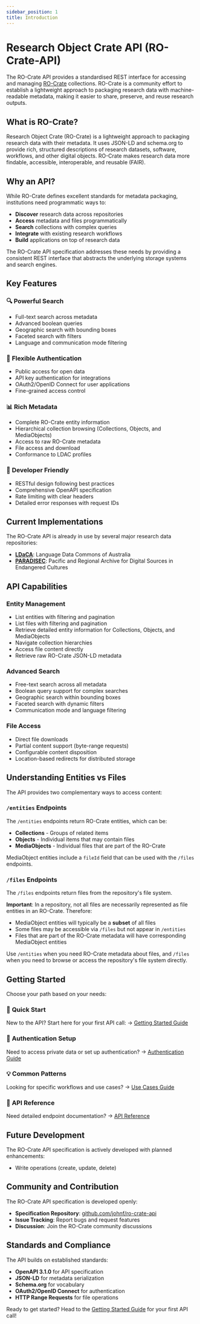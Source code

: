 ```yaml
---
sidebar_position: 1
title: Introduction
---
```


# Research Object Crate API (RO-Crate-API)

The RO-Crate API provides a standardised REST interface for accessing and
managing [RO-Crate](https://www.researchobject.org/ro-crate/) collections.
RO-Crate is a community effort to establish a lightweight approach to
packaging research data with machine-readable metadata, making it easier
to share, preserve, and reuse research outputs.

## What is RO-Crate?

Research Object Crate (RO-Crate) is a lightweight approach to packaging
research data with their metadata. It uses JSON-LD and schema.org to provide
rich, structured descriptions of research datasets, software, workflows, and
other digital objects. RO-Crate makes research data more findable, accessible,
interoperable, and reusable (FAIR).

## Why an API?

While RO-Crate defines excellent standards for metadata packaging, institutions
need programmatic ways to:

- **Discover** research data across repositories
- **Access** metadata and files programmatically  
- **Search** collections with complex queries
- **Integrate** with existing research workflows
- **Build** applications on top of research data

The RO-Crate API specification addresses these needs by providing a consistent
REST interface that abstracts the underlying storage systems and search
engines.

## Key Features

### 🔍 **Powerful Search**

- Full-text search across metadata
- Advanced boolean queries
- Geographic search with bounding boxes
- Faceted search with filters
- Language and communication mode filtering

### 🔐 **Flexible Authentication**

- Public access for open data
- API key authentication for integrations
- OAuth2/OpenID Connect for user applications
- Fine-grained access control

### 📊 **Rich Metadata**

- Complete RO-Crate entity information
- Hierarchical collection browsing (Collections, Objects, and MediaObjects)
- Access to raw RO-Crate metadata
- File access and download
- Conformance to LDAC profiles

### 🚀 **Developer Friendly**

- RESTful design following best practices
- Comprehensive OpenAPI specification
- Rate limiting with clear headers
- Detailed error responses with request IDs

## Current Implementations

The RO-Crate API is already in use by several major research data repositories:

- **[LDaCA](https://data.ldaca.edu.au)**: Language Data Commons of Australia
- **[PARADISEC](https://catalog.paradisec.org.au)**: Pacific and Regional
  Archive for Digital Sources in Endangered Cultures

## API Capabilities

### Entity Management

- List entities with filtering and pagination
- List files with filtering and pagination
- Retrieve detailed entity information for Collections, Objects, and MediaObjects
- Navigate collection hierarchies
- Access file content directly
- Retrieve raw RO-Crate JSON-LD metadata

### Advanced Search

- Free-text search across all metadata
- Boolean query support for complex searches
- Geographic search within bounding boxes
- Faceted search with dynamic filters
- Communication mode and language filtering

### File Access

- Direct file downloads
- Partial content support (byte-range requests)
- Configurable content disposition
- Location-based redirects for distributed storage

## Understanding Entities vs Files

The API provides two complementary ways to access content:

### `/entities` Endpoints

The `/entities` endpoints return RO-Crate entities, which can be:
- **Collections** - Groups of related items
- **Objects** - Individual items that may contain files
- **MediaObjects** - Individual files that are part of the RO-Crate

MediaObject entities include a `fileId` field that can be used with the `/files` endpoints.

### `/files` Endpoints

The `/files` endpoints return files from the repository's file system.

**Important**: In a repository, not all files are necessarily represented as file entities in an RO-Crate. Therefore:
- MediaObject entities will typically be a **subset** of all files
- Some files may be accessible via `/files` but not appear in `/entities`
- Files that are part of the RO-Crate metadata will have corresponding MediaObject entities

Use `/entities` when you need RO-Crate metadata about files, and `/files` when you need to browse or access the repository's file system directly.

## Getting Started

Choose your path based on your needs:

### 🚀 **Quick Start**

New to the API? Start here for your first API call:
→ [Getting Started Guide](./getting-started/overview.md)

### 🔑 **Authentication Setup**  

Need to access private data or set up authentication?
→ [Authentication Guide](./getting-started/authentication.md)

### 💡 **Common Patterns**

Looking for specific workflows and use cases?
→ [Use Cases Guide](./getting-started/use-cases.md)

### 🔧 **API Reference**

Need detailed endpoint documentation?
→ [API Reference](./api/)

## Future Development

The RO-Crate API specification is actively developed with planned enhancements:

- Write operations (create, update, delete)

## Community and Contribution

The RO-Crate API specification is developed openly:

- **Specification Repository**:
  [github.com/johnf/ro-crate-api](https://github.com/johnf/ro-crate-api)
- **Issue Tracking**: Report bugs and request features
- **Discussion**: Join the RO-Crate community discussions

## Standards and Compliance

The API builds on established standards:

- **OpenAPI 3.1.0** for API specification
- **JSON-LD** for metadata serialization
- **Schema.org** for vocabulary
- **OAuth2/OpenID Connect** for authentication
- **HTTP Range Requests** for file operations

Ready to get started? Head to the [Getting Started Guide](./getting-started/overview.md)
for your first API call!
